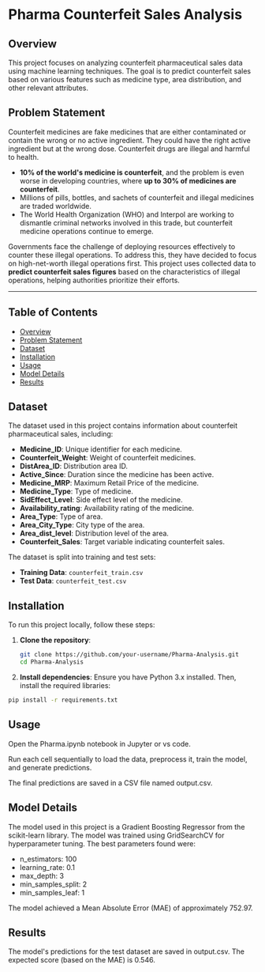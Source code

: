 # Pharma Counterfeit Sales Analysis

## Overview
This project focuses on analyzing counterfeit pharmaceutical sales data using machine learning techniques. The goal is to predict counterfeit sales based on various features such as medicine type, area distribution, and other relevant attributes.

## Problem Statement
Counterfeit medicines are fake medicines that are either contaminated or contain the wrong or no active ingredient. They could have the right active ingredient but at the wrong dose. Counterfeit drugs are illegal and harmful to health. 

- **10% of the world's medicine is counterfeit**, and the problem is even worse in developing countries, where **up to 30% of medicines are counterfeit**.
- Millions of pills, bottles, and sachets of counterfeit and illegal medicines are traded worldwide.
- The World Health Organization (WHO) and Interpol are working to dismantle criminal networks involved in this trade, but counterfeit medicine operations continue to emerge.

Governments face the challenge of deploying resources effectively to counter these illegal operations. To address this, they have decided to focus on high-net-worth illegal operations first. This project uses collected data to **predict counterfeit sales figures** based on the characteristics of illegal operations, helping authorities prioritize their efforts.

---

## Table of Contents
- [Overview](#overview)
- [Problem Statement](#problem-statement)
- [Dataset](#dataset)
- [Installation](#installation)
- [Usage](#usage)
- [Model Details](#model-details)
- [Results](#results)

## Dataset
The dataset used in this project contains information about counterfeit pharmaceutical sales, including:
- **Medicine_ID**: Unique identifier for each medicine.
- **Counterfeit_Weight**: Weight of counterfeit medicines.
- **DistArea_ID**: Distribution area ID.
- **Active_Since**: Duration since the medicine has been active.
- **Medicine_MRP**: Maximum Retail Price of the medicine.
- **Medicine_Type**: Type of medicine.
- **SidEffect_Level**: Side effect level of the medicine.
- **Availability_rating**: Availability rating of the medicine.
- **Area_Type**: Type of area.
- **Area_City_Type**: City type of the area.
- **Area_dist_level**: Distribution level of the area.
- **Counterfeit_Sales**: Target variable indicating counterfeit sales.

The dataset is split into training and test sets:
- **Training Data**: `counterfeit_train.csv`
- **Test Data**: `counterfeit_test.csv`

## Installation
To run this project locally, follow these steps:

1. **Clone the repository**:
   ```bash
   git clone https://github.com/your-username/Pharma-Analysis.git
   cd Pharma-Analysis
    ```
2. **Install dependencies**:
Ensure you have Python 3.x installed. Then, install the required libraries:

 ```bash
pip install -r requirements.txt
 ```

## Usage
Open the Pharma.ipynb notebook in Jupyter or vs code.

Run each cell sequentially to load the data, preprocess it, train the model, and generate predictions.

The final predictions are saved in a CSV file named output.csv.

## Model Details
The model used in this project is a Gradient Boosting Regressor from the scikit-learn library. The model was trained using GridSearchCV for hyperparameter tuning. The best parameters found were:

- n_estimators: 100
- learning_rate: 0.1
- max_depth: 3
- min_samples_split: 2
- min_samples_leaf: 1

The model achieved a Mean Absolute Error (MAE) of approximately 752.97.

## Results
The model's predictions for the test dataset are saved in output.csv. The expected score (based on the MAE) is 0.546.
